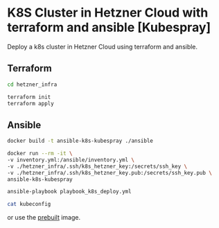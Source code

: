 # K8S Cluster in Hetzner Cloud with terraform and ansible [Kubespray]

Deploy a k8s cluster in Hetzner Cloud using terraform and ansible.

## Terraform

```bash
cd hetzner_infra

terraform init
terraform apply
```

## Ansible

```bash
docker build -t ansible-k8s-kubespray ./ansible

docker run --rm -it \
-v inventory.yml:/ansible/inventory.yml \
-v ./hetzner_infra/.ssh/k8s_hetzner_key:/secrets/ssh_key \
-v ./hetzner_infra/.ssh/k8s_hetzner_key.pub:/secrets/ssh_key.pub \
ansible-k8s-kubespray

ansible-playbook playbook_k8s_deploy.yml

cat kubeconfig
```

or use the [prebuilt](https://hub.docker.com/repository/docker/ujstor/ansible-k8s-kubespray/general) image.
